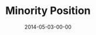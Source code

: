 ---
layout: message
category: message
series: "The New Man"
title: "Minority Position"
date: 2014-05-03-00-00
message_id: 862
audio: "http://s3.amazonaws.com/crossroads-media/message/audio/thenewman_02.mp3"
audio-duration: ":"
program: "http://s3.amazonaws.com/crossroads-media/documents/05_03-04_14Program_LO.pdf"
description: "The new man takes a minority position."
video: "http://s3.amazonaws.com/crossroads-media/message/video/thenewman_02.mp4"
video-duration: ":"
video-image: "http://s3.amazonaws.com/crossroads-media/images/thenewman_02.jpg"
explicit: false
---
